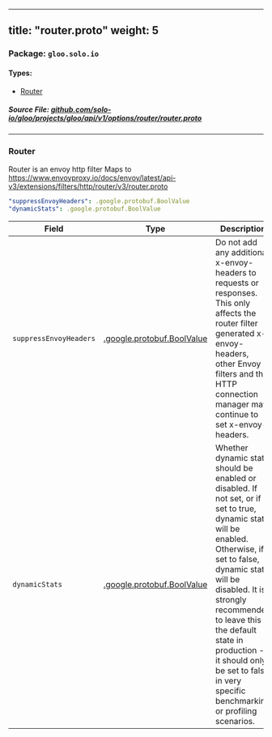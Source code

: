 
---
title: "router.proto"
weight: 5
---

<!-- Code generated by solo-kit. DO NOT EDIT. -->


### Package: `gloo.solo.io` 
#### Types:


- [Router](#router)
  



##### Source File: [github.com/solo-io/gloo/projects/gloo/api/v1/options/router/router.proto](https://github.com/solo-io/gloo/blob/main/projects/gloo/api/v1/options/router/router.proto)





---
### Router

 
Router is an envoy http filter
Maps to https://www.envoyproxy.io/docs/envoy/latest/api-v3/extensions/filters/http/router/v3/router.proto

```yaml
"suppressEnvoyHeaders": .google.protobuf.BoolValue
"dynamicStats": .google.protobuf.BoolValue

```

| Field | Type | Description |
| ----- | ---- | ----------- | 
| `suppressEnvoyHeaders` | [.google.protobuf.BoolValue](https://developers.google.com/protocol-buffers/docs/reference/csharp/class/google/protobuf/well-known-types/bool-value) | Do not add any additional x-envoy- headers to requests or responses. This only affects the router filter generated x-envoy- headers, other Envoy filters and the HTTP connection manager may continue to set x-envoy- headers. |
| `dynamicStats` | [.google.protobuf.BoolValue](https://developers.google.com/protocol-buffers/docs/reference/csharp/class/google/protobuf/well-known-types/bool-value) | Whether dynamic stats should be enabled or disabled. If not set, or if set to true, dynamic stats will be enabled. Otherwise, if set to false, dynamic stats will be disabled. It is strongly recommended to leave this in the default state in production - it should only be set to false in very specific benchmarking or profiling scenarios. |





<!-- Start of HubSpot Embed Code -->
<script type="text/javascript" id="hs-script-loader" async defer src="//js.hs-scripts.com/5130874.js"></script>
<!-- End of HubSpot Embed Code -->

